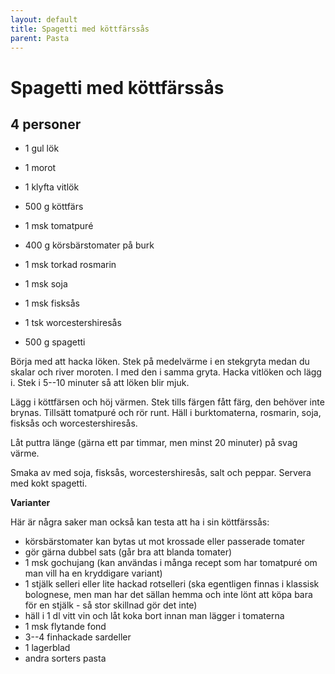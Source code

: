 ```yaml
---
layout: default
title: Spagetti med köttfärssås
parent: Pasta
---
```

# Spagetti med köttfärssås

## 4 personer

- 1 gul lök
- 1 morot
- 1 klyfta vitlök
- 500 g köttfärs
- 1 msk tomatpuré
- 400 g körsbärstomater på burk
- 1 msk torkad rosmarin
- 1 msk soja
- 1 msk fisksås
- 1 tsk worcestershiresås

- 500 g spagetti

Börja med att hacka löken. Stek på medelvärme i en stekgryta medan du skalar och river
moroten. I med den i samma gryta. Hacka vitlöken och lägg i. Stek i 5--10 minuter så att
löken blir mjuk.

Lägg i köttfärsen och höj värmen. Stek tills färgen fått färg, den behöver inte brynas.
Tillsätt tomatpuré och rör runt. Häll i burktomaterna, rosmarin, soja, fisksås och
worcestershiresås.

Låt puttra länge (gärna ett par timmar, men minst 20 minuter) på svag värme.

Smaka av med soja, fisksås, worcestershiresås, salt och peppar. Servera med kokt spagetti.

**Varianter**

Här är några saker man också kan testa att ha i sin köttfärssås:

- körsbärstomater kan bytas ut mot krossade eller passerade tomater
- gör gärna dubbel sats (går bra att blanda tomater)
- 1 msk gochujang (kan användas i många recept som har tomatpuré om man vill ha en
  kryddigare variant)
- 1 stjälk selleri eller lite hackad rotselleri (ska egentligen finnas i klassisk
  bolognese, men man har det sällan hemma och inte lönt att köpa bara för en stjälk - så
  stor skillnad gör det inte)
- häll i 1 dl vitt vin och låt koka bort innan man lägger i tomaterna
- 1 msk flytande fond
- 3--4 finhackade sardeller
- 1 lagerblad
- andra sorters pasta
